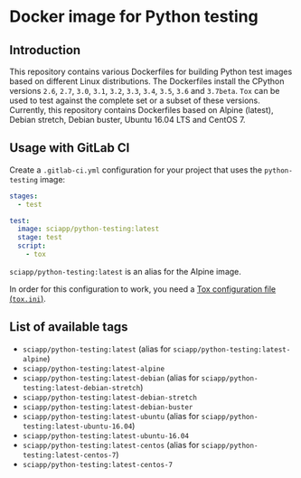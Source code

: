 # Docker image for Python testing

## Introduction

This repository contains various Dockerfiles for building Python test images based on different Linux distributions. The Dockerfiles
install the CPython versions `2.6`, `2.7`, `3.0`, `3.1`, `3.2`, `3.3`, `3.4`, `3.5`, `3.6` and `3.7beta`. `Tox` can be
used to test against the complete set or a subset of these versions. Currently, this repository contains Dockerfiles
based on Alpine (latest), Debian stretch, Debian buster, Ubuntu 16.04 LTS and CentOS 7.

## Usage with GitLab CI

Create a `.gitlab-ci.yml` configuration for your project that uses the `python-testing` image:

```yaml
stages:
  - test

test:
  image: sciapp/python-testing:latest
  stage: test
  script:
    - tox
```

`sciapp/python-testing:latest` is an alias for the Alpine image.

In order for this configuration to work, you need a 
[Tox configuration file (`tox.ini`)](https://tox.readthedocs.io/en/latest/).

## List of available tags

- `sciapp/python-testing:latest` (alias for `sciapp/python-testing:latest-alpine`)
- `sciapp/python-testing:latest-alpine`
- `sciapp/python-testing:latest-debian` (alias for `sciapp/python-testing:latest-debian-stretch`)
- `sciapp/python-testing:latest-debian-stretch`
- `sciapp/python-testing:latest-debian-buster`
- `sciapp/python-testing:latest-ubuntu` (alias for `sciapp/python-testing:latest-ubuntu-16.04`)
- `sciapp/python-testing:latest-ubuntu-16.04`
- `sciapp/python-testing:latest-centos` (alias for `sciapp/python-testing:latest-centos-7`)
- `sciapp/python-testing:latest-centos-7` 

